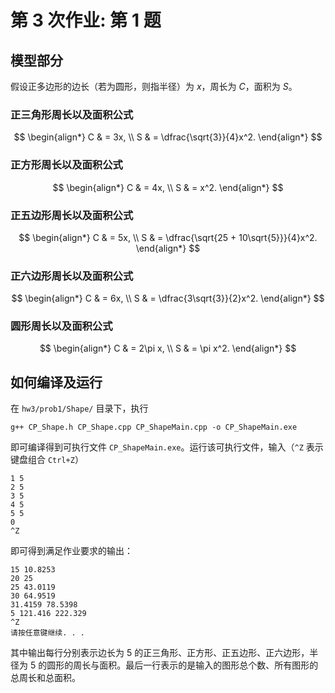 # 第 3 次作业: 第 1 题

## 模型部分

假设正多边形的边长（若为圆形，则指半径）为 $x$，周长为 $C$，面积为 $S$。

### 正三角形周长以及面积公式

$$
\begin{align*}
C & = 3x, \\
S & = \dfrac{\sqrt{3}}{4}x^2.
\end{align*}
$$

### 正方形周长以及面积公式

$$
\begin{align*}
C & = 4x, \\
S & = x^2.
\end{align*}
$$

### 正五边形周长以及面积公式

$$
\begin{align*}
C & = 5x, \\
S & = \dfrac{\sqrt{25 + 10\sqrt{5}}}{4}x^2.
\end{align*}
$$

### 正六边形周长以及面积公式

$$
\begin{align*}
C & = 6x, \\
S & = \dfrac{3\sqrt{3}}{2}x^2.
\end{align*}
$$

### 圆形周长以及面积公式

$$
\begin{align*}
C & = 2\pi x, \\
S & = \pi x^2.
\end{align*}
$$



## 如何编译及运行

在 `hw3/prob1/Shape/` 目录下，执行

```
g++ CP_Shape.h CP_Shape.cpp CP_ShapeMain.cpp -o CP_ShapeMain.exe
```

即可编译得到可执行文件 `CP_ShapeMain.exe`。运行该可执行文件，输入（`^Z` 表示键盘组合 `Ctrl+Z`）

```
1 5
2 5
3 5
4 5
5 5
0
^Z
```

即可得到满足作业要求的输出：

```
15 10.8253
20 25
25 43.0119
30 64.9519
31.4159 78.5398
5 121.416 222.329
^Z
请按任意键继续. . .
```

其中输出每行分别表示边长为 $5$ 的正三角形、正方形、正五边形、正六边形，半径为 $5$ 的圆形的周长与面积。最后一行表示的是输入的图形总个数、所有图形的总周长和总面积。